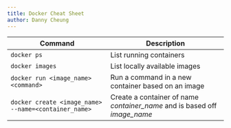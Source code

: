 ```yaml
---
title: Docker Cheat Sheet
author: Danny Cheung
---
```


| Command | Description |
| ------- | - |
| ```docker ps``` | List running containers |
| ```docker images``` | List locally available images |
| ```docker run <image_name> <command>``` | Run a command in a new container based on an image |
| ```docker create <image_name> --name=<container_name>``` | Create a container of name <var>container_name</var> and is based off <var>image_name</var> |
